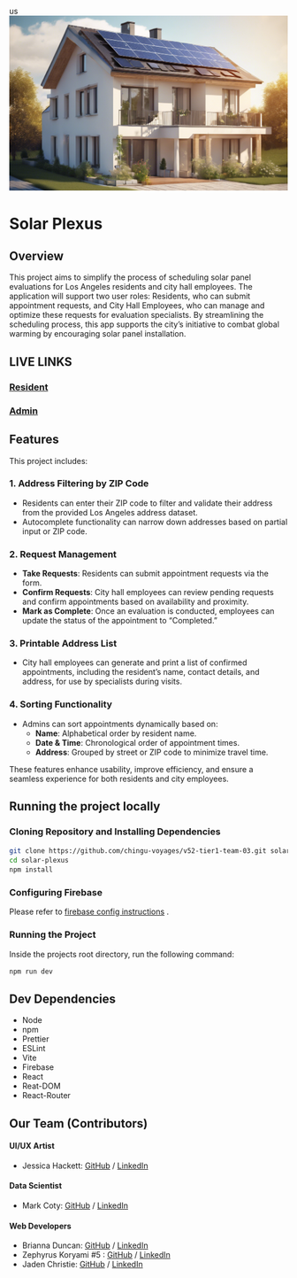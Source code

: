 us![solar-panel_ai-img](images/solar-panal-ai_gen_img.png)

# Solar Plexus

## Overview

This project aims to simplify the process of scheduling solar panel evaluations for Los Angeles residents and city hall employees. The application will support two user roles: Residents, who can submit appointment requests, and City Hall Employees, who can manage and optimize these requests for evaluation specialists. By streamlining the scheduling process, this app supports the city’s initiative to combat global warming by encouraging solar panel installation.

## LIVE LINKS

### [Resident](https://v52--solar-panel-project.web.app/)

### [Admin](https://v52--solar-panel-project.web.app/admin)

## Features
This project includes:

### 1. Address Filtering by ZIP Code
- Residents can enter their ZIP code to filter and validate their address from the provided Los Angeles address dataset.
- Autocomplete functionality can narrow down addresses based on partial input or ZIP code.

### 2. Request Management
- **Take Requests**: Residents can submit appointment requests via the form.
- **Confirm Requests**: City hall employees can review pending requests and confirm appointments based on availability and proximity.
- **Mark as Complete**: Once an evaluation is conducted, employees can update the status of the appointment to “Completed.”

### 3. Printable Address List
- City hall employees can generate and print a list of confirmed appointments, including the resident’s name, contact details, and address, for use by specialists during visits.

### 4. Sorting Functionality
- Admins can sort appointments dynamically based on:
  - **Name**: Alphabetical order by resident name.
  - **Date & Time**: Chronological order of appointment times.
  - **Address**: Grouped by street or ZIP code to minimize travel time.

These features enhance usability, improve efficiency, and ensure a seamless experience for both residents and city employees.

	
## Running the project locally

### Cloning Repository and Installing Dependencies

```sh
git clone https://github.com/chingu-voyages/v52-tier1-team-03.git solar-plexus
cd solar-plexus
npm install
```

### Configuring Firebase

Please refer to [firebase config instructions](docs/firebase_config.md) .

### Running the Project

Inside the projects root directory, run the following command:

```sh
npm run dev
```

## Dev Dependencies

-   Node
-   npm
-   Prettier
-   ESLint
-   Vite
-   Firebase
-   React
-   Reat-DOM
-   React-Router

## Our Team (Contributors)

#### UI/UX Artist

-   Jessica Hackett: [GitHub](https://github.com/mooglemoxie0018)
    / [LinkedIn](https://www.linkedin.com/in/jessica-hackett-6725a4325/?trk=opento_sprofile_topcard.)

#### Data Scientist

-   Mark Coty: [GitHub](https://github.com/markcoty) / [LinkedIn](https://www.linkedin.com/in/mark-c-875b00286/.)

#### Web Developers

-   Brianna Duncan: [GitHub](https://github.com/BriannaD23) / [LinkedIn](https://www.linkedin.com/in/briannaduncan)
-   Zephyrus Koryami #5 : [GitHub](https://github.com/sokuenryan)
    / [LinkedIn](https://www.linkedin.com/in/sokuenryan/.)
-   Jaden Christie: [GitHub](https://github.com/jsvolta) / [LinkedIn](https://www.linkedin.com/in/jadenchristie)
